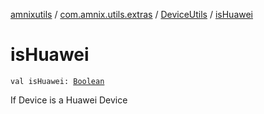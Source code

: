 [amnixutils](../../index.md) / [com.amnix.utils.extras](../index.md) / [DeviceUtils](index.md) / [isHuawei](./is-huawei.md)

# isHuawei

`val isHuawei: `[`Boolean`](https://kotlinlang.org/api/latest/jvm/stdlib/kotlin/-boolean/index.html)

If Device is a Huawei Device

